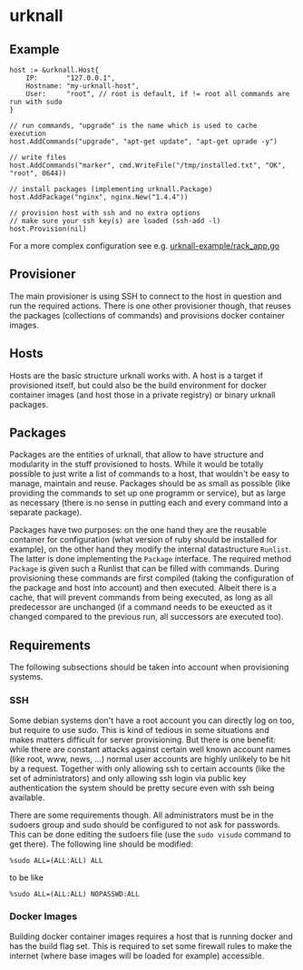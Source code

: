# urknall

## Example
    
    host := &urknall.Host{
    	IP:       "127.0.0.1",
    	Hostname: "my-urknall-host",
    	User:     "root", // root is default, if != root all commands are run with sudo
    }
    
    // run commands, "upgrade" is the name which is used to cache execution
    host.AddCommands("upgrade", "apt-get update", "apt-get uprade -y")
    
    // write files
    host.AddCommands("marker", cmd.WriteFile("/tmp/installed.txt", "OK", "root", 0644))
    
    // install packages (implementing urknall.Package)
    host.AddPackage("nginx", nginx.New("1.4.4"))
    
    // provision host with ssh and no extra options
    // make sure your ssh key(s) are loaded (ssh-add -l)
    host.Provision(nil)

For a more complex configuration see e.g. [urknall-example/rack_app.go](https://github.com/dynport/urknall/blob/master/urknall-example/rack_app.go)

## Provisioner
The main provisioner is using SSH to connect to the host in question and run the required actions. There is one other
provisioner though, that reuses the packages (collections of commands) and provisions docker container images.


## Hosts
Hosts are the basic structure urknall works with. A host is a target if provisioned itself, but could also be the build
environment for docker container images (and host those in a private registry) or binary urknall packages.


## Packages
Packages are the entities of urknall, that allow to have structure and modularity in the stuff provisioned to hosts. While
it would be totally possible to just write a list of commands to a host, that wouldn't be easy to manage, maintain
and reuse. Packages should be as small as possible (like providing the commands to set up one programm or service), but
as large as necessary (there is no sense in putting each and every command into a separate package).

Packages have two purposes: on the one hand they are the reusable container for configuration (what version of ruby
should be installed for example), on the other hand they modify the internal datastructure `Runlist`. The latter is done
implementing the `Package` interface. The required method `Package` is given such a Runlist that can be filled with
commands. During provisioning these commands are first compiled (taking the configuration of the package and host into
account) and then executed. Albeit there is a cache, that will prevent commands from being executed, as long as all
predecessor are unchanged (if a command needs to be exeucted as it changed compared to the previous run, all successors
are executed too).


## Requirements
The following subsections should be taken into account when provisioning systems.


### SSH
Some debian systems don't have a root account you can directly log on too, but require to use sudo. This is kind of
tedious in some situations and makes matters difficult for server provisioning. But there is one benefit: while there
are constant attacks against certain well known account names (like root, www, news, ...) normal user accounts are
highly unlikely to be hit by a request. Together with only allowing ssh to certain accounts (like the set of
administrators) and only allowing ssh login via public key authentication the system should be pretty secure even with
ssh being available.

There are some requirements though. All administrators must be in the sudoers group and sudo should be
configured to not
ask for passwords. This can be done editing the sudoers file (use the `sudo visudo` command to get there). The following
line should be modified:

	%sudo ALL=(ALL:ALL) ALL

to be like

	%sudo ALL=(ALL:ALL) NOPASSWD:ALL


### Docker Images
Building docker container images requires a host that is running docker and has the build flag set. This is required to
set some firewall rules to make the internet (where base images will be loaded for example) accessible.

